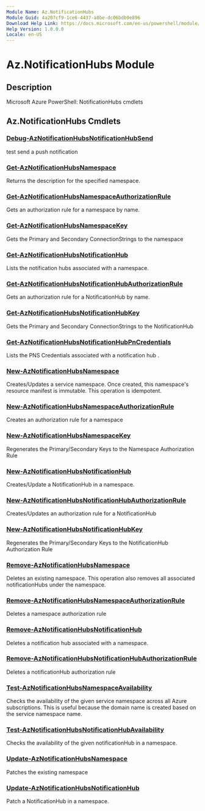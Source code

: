 ```yaml
---
Module Name: Az.NotificationHubs
Module Guid: 4a207cf9-1ce6-4437-a8be-dc06bdb9e896
Download Help Link: https://docs.microsoft.com/en-us/powershell/module/az.notificationhubs
Help Version: 1.0.0.0
Locale: en-US
---
```


# Az.NotificationHubs Module
## Description
Microsoft Azure PowerShell: NotificationHubs cmdlets

## Az.NotificationHubs Cmdlets
### [Debug-AzNotificationHubsNotificationHubSend](Debug-AzNotificationHubsNotificationHubSend.md)
test send a push notification

### [Get-AzNotificationHubsNamespace](Get-AzNotificationHubsNamespace.md)
Returns the description for the specified namespace.

### [Get-AzNotificationHubsNamespaceAuthorizationRule](Get-AzNotificationHubsNamespaceAuthorizationRule.md)
Gets an authorization rule for a namespace by name.

### [Get-AzNotificationHubsNamespaceKey](Get-AzNotificationHubsNamespaceKey.md)
Gets the Primary and Secondary ConnectionStrings to the namespace

### [Get-AzNotificationHubsNotificationHub](Get-AzNotificationHubsNotificationHub.md)
Lists the notification hubs associated with a namespace.

### [Get-AzNotificationHubsNotificationHubAuthorizationRule](Get-AzNotificationHubsNotificationHubAuthorizationRule.md)
Gets an authorization rule for a NotificationHub by name.

### [Get-AzNotificationHubsNotificationHubKey](Get-AzNotificationHubsNotificationHubKey.md)
Gets the Primary and Secondary ConnectionStrings to the NotificationHub

### [Get-AzNotificationHubsNotificationHubPnCredentials](Get-AzNotificationHubsNotificationHubPnCredentials.md)
Lists the PNS Credentials associated with a notification hub .

### [New-AzNotificationHubsNamespace](New-AzNotificationHubsNamespace.md)
Creates/Updates a service namespace.
Once created, this namespace's resource manifest is immutable.
This operation is idempotent.

### [New-AzNotificationHubsNamespaceAuthorizationRule](New-AzNotificationHubsNamespaceAuthorizationRule.md)
Creates an authorization rule for a namespace

### [New-AzNotificationHubsNamespaceKey](New-AzNotificationHubsNamespaceKey.md)
Regenerates the Primary/Secondary Keys to the Namespace Authorization Rule

### [New-AzNotificationHubsNotificationHub](New-AzNotificationHubsNotificationHub.md)
Creates/Update a NotificationHub in a namespace.

### [New-AzNotificationHubsNotificationHubAuthorizationRule](New-AzNotificationHubsNotificationHubAuthorizationRule.md)
Creates/Updates an authorization rule for a NotificationHub

### [New-AzNotificationHubsNotificationHubKey](New-AzNotificationHubsNotificationHubKey.md)
Regenerates the Primary/Secondary Keys to the NotificationHub Authorization Rule

### [Remove-AzNotificationHubsNamespace](Remove-AzNotificationHubsNamespace.md)
Deletes an existing namespace.
This operation also removes all associated notificationHubs under the namespace.

### [Remove-AzNotificationHubsNamespaceAuthorizationRule](Remove-AzNotificationHubsNamespaceAuthorizationRule.md)
Deletes a namespace authorization rule

### [Remove-AzNotificationHubsNotificationHub](Remove-AzNotificationHubsNotificationHub.md)
Deletes a notification hub associated with a namespace.

### [Remove-AzNotificationHubsNotificationHubAuthorizationRule](Remove-AzNotificationHubsNotificationHubAuthorizationRule.md)
Deletes a notificationHub authorization rule

### [Test-AzNotificationHubsNamespaceAvailability](Test-AzNotificationHubsNamespaceAvailability.md)
Checks the availability of the given service namespace across all Azure subscriptions.
This is useful because the domain name is created based on the service namespace name.

### [Test-AzNotificationHubsNotificationHubAvailability](Test-AzNotificationHubsNotificationHubAvailability.md)
Checks the availability of the given notificationHub in a namespace.

### [Update-AzNotificationHubsNamespace](Update-AzNotificationHubsNamespace.md)
Patches the existing namespace

### [Update-AzNotificationHubsNotificationHub](Update-AzNotificationHubsNotificationHub.md)
Patch a NotificationHub in a namespace.

